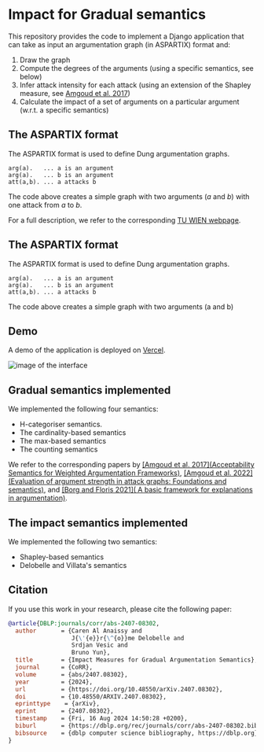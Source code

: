# Impact for Gradual semantics

This repository provides the code to implement a Django application that can take as input an argumentation graph (in ASPARTIX) format and:

1. Draw the graph 
2. Compute the degrees of the arguments (using a specific semantics, see below)
3. Infer attack intensity for each attack (using an extension of the Shapley measure, see [Amgoud et al. 2017](https://www.ijcai.org/Proceedings/2017/10))
4. Calculate the impact of a set of arguments on a particular argument (w.r.t. a specific semantics)

## The ASPARTIX format

The ASPARTIX format is used to define Dung argumentation graphs.

```
arg(a).   ... a is an argument
arg(a).   ... b is an argument
att(a,b). ... a attacks b
```
The code above creates a simple graph with two arguments ($a$ and $b$) with one attack from $a$ to $b$.

For a full description, we refer to the corresponding [TU WIEN webpage](https://www.dbai.tuwien.ac.at/proj/argumentation/systempage/dung.html).

## The ASPARTIX format

The ASPARTIX format is used to define Dung argumentation graphs.

```
arg(a).   ... a is an argument
arg(a).   ... b is an argument
att(a,b). ... a attacks b
```

The code above creates a simple graph with two arguments (a and b)

## Demo

A demo of the application is deployed on [Vercel](https://impact-gradual-semantics.vercel.app/).

![image of the interface](https://bruno-yun.notion.site/image/https%3A%2F%2Fprod-files-secure.s3.us-west-2.amazonaws.com%2F57e14b1b-ce77-483b-a9ed-537a76c86282%2F594f0392-5dbc-4463-bd53-419656ec7ed3%2FCapture_decran_2023-10-12_a_13.07.14.png?table=block&id=45d27bc7-5e0b-44a8-aa9c-716f5fb22af0&spaceId=57e14b1b-ce77-483b-a9ed-537a76c86282&width=1420&userId=&cache=v2)


## Gradual semantics implemented

We implemented the following four semantics:

- H-categoriser semantics.
- The cardinality-based semantics
- The max-based semantics
- The counting semantics

We refer to the corresponding papers by [[Amgoud et al. 2017](Acceptability Semantics for Weighted Argumentation Frameworks)](https://www.ijcai.org/proceedings/2017/0009.pdf), [[Amgoud et al. 2022](Evaluation of argument
strength in attack graphs: Foundations and semantics)](https://www.sciencedirect.com/science/article/abs/pii/S0004370221001582), and [[Borg and Floris 2021]( A basic framework for explanations in argumentation)](https://ieeexplore.ieee.org/document/9329042).

## The impact semantics implemented

We implemented the following two semantics:

- Shapley-based semantics
- Delobelle and Villata's semantics

## Citation

If you use this work in your research, please cite the following paper:

```BIBTEX
@article{DBLP:journals/corr/abs-2407-08302,
  author       = {Caren Al Anaissy and
                  J{\'{e}}r{\^{o}}me Delobelle and
                  Srdjan Vesic and
                  Bruno Yun},
  title        = {Impact Measures for Gradual Argumentation Semantics},
  journal      = {CoRR},
  volume       = {abs/2407.08302},
  year         = {2024},
  url          = {https://doi.org/10.48550/arXiv.2407.08302},
  doi          = {10.48550/ARXIV.2407.08302},
  eprinttype    = {arXiv},
  eprint       = {2407.08302},
  timestamp    = {Fri, 16 Aug 2024 14:50:28 +0200},
  biburl       = {https://dblp.org/rec/journals/corr/abs-2407-08302.bib},
  bibsource    = {dblp computer science bibliography, https://dblp.org}
}
```
